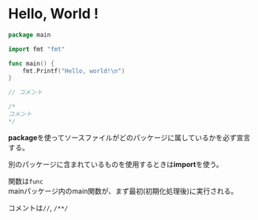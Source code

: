 # Hello, World !

```go
package main

import fmt "fmt"

func main() {
    fmt.Printf("Hello, world!\n")
}

// コメント

/*
コメント
*/
```

**package**を使ってソースファイルがどのパッケージに属しているかを必ず宣言する。

別のパッケージに含まれているものを使用するときは**import**を使う。

関数は`func`  
mainパッケージ内のmain関数が、まず最初(初期化処理後)に実行される。

コメントは`//`, `/**/`
